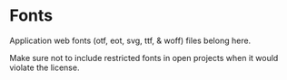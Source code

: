 # Fonts

Application web fonts (otf, eot, svg, ttf, & woff) files belong here.

Make sure not to include restricted fonts in open projects when it would violate the license.
